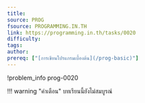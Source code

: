 ```yaml
---
title: 
source: PROG
fsource: PROGRAMMING.IN.TH
link: https://programming.in.th/tasks/0020
difficulty: 
tags: 
author: 
prereq: ["[การเขียนโปรแกรมเบื้องต้น](/prog-basic)"]
---
```


!problem_info prog-0020

!!! warning "คำเตือน"
    บทเรียนนี้ยังไม่สมบูรณ์